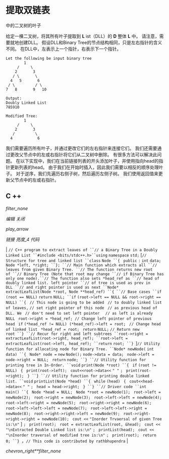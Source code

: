 # 提取双链表

中的二叉树的叶子

给定一棵二叉树，将其所有叶子提取到 **L** ist（DLL）的 **D** 整体 **L** 中。 请注意，需要就地创建DLL。 假设DLL和Binary Tree的节点结构相同，只是左右指针的含义不同。 在DLL中，左表示上一个指针，右表示下一个指针。

```
Let the following be input binary tree
        1
     /     \
    2       3
   / \       \
  4   5       6
 / \         / \
7   8       9   10

Output:
Doubly Linked List
785910

Modified Tree:
        1
     /     \
    2       3
   /         \
  4           6
```

我们需要遍历所有叶子，并通过更改它们的左右指针来连接它们。 我们还需要通过更改父节点中的左或右指针将它们从二叉树中删除。 有很多方法可以解决此问题。 在以下实现中，我们在当前链接列表的开头添加叶子，并使用指向head的指针更新列表的head。 由于我们在开始时插入，因此我们需要以相反的顺序处理叶子。 对于逆序，我们先遍历右侧子树，然后遍历左侧子树。 我们使用返回值来更新父节点中的左或右指针。

## C ++

*filter_none*

*编辑*
*关闭*

*play_arrow*

*链接*
*亮度_4*
*代码*

| `// C++ program to extract leaves of ``// a Binary Tree in a Doubly Linked List ``#include <bits/stdc++.h>``using` `namespace` `std;` [`// Structure for tree and linked list ``class` `Node ``{ ` `public` `:` `int` `data; ` `Node *left, *right; ``}; ``// Main function which extracts all ``// leaves from given Binary Tree. ``// The function returns new root of ``// Binary Tree (Note that root may change ``// if Binary Tree has only one node).``// The function also sets *head_ref as ``// head of doubly linked list. left pointer ``// of tree is used as prev in DLL ``// and right pointer is used as next ``Node* extractLeafList(Node *root, Node **head_ref) ``{ ``// Base cases ``if` `(root == NULL)` `return` `NULL; ``if` `(root->left == NULL && root->right == NULL) ``{ ` `// This node is going to be added ` `// to doubly linked list of leaves,` `// set right pointer of this node ` `// as previous head of DLL. We ` `// don't need to set left pointer  ` `// as left is already NULL ` `root->right = *head_ref; `​​  `// Change left pointer of previous head ` `if` `(*head_ref != NULL) (*head_ref)->left = root; ` `// Change head of linked list ` `*head_ref = root; ` `return` `NULL;` `// Return new root ``} ``// Recur for right and left subtrees ``root->right = extractLeafList(root->right, head_ref); ``root->left = extractLeafList(root->left, head_ref); ``return` `root; ``} `]`// Utility function for allocating node for Binary Tree. ``Node* newNode(` `int` `data) ``{ ` `Node* node =` `new` `Node();` `node->data = data; ` `node->left = node->right = NULL; ` `return` `node; ``} ``// Utility function for printing tree in In-Order. ``void` `print(Node *root) ``{ ` `if` `(root != NULL) ` `{ ` `print(root->left); ` `cout<<root->data<<` `" "` `; ` `print(root->right); ` `} ``} ``// Utility function for printing double linked list. ``void` `printList(Node *head) ``{ ` `while` `(head) ` `{ ` `cout<<head->data<<` `" "` `; ` `head = head->right; ` `} ``} ``// Driver code ``int` `main() ``{ ` `Node *head = NULL; ` `Node *root = newNode(1); ` `root->left = newNode(2); ` `root->right = newNode(3); ` `root->left->left = newNode(4); ` `root->left->right = newNode(5); ` `root->right->right = newNode(6); ` `root->left->left->left = newNode(7); ` `root->left->left->right = newNode(8); ` `root->right->right->left = newNode(9); ` `root->right->right->right = newNode(10); ` `cout <<` `"Inorder Trvaersal of given Tree is:\n"` ] `; ` `print(root); ` `root = extractLeafList(root, &head); ` `cout <<` `"\nExtracted Double Linked list is:\n"` `; ` `printList(head); ` `cout <<` `"\nInorder traversal of modified tree is:\n"` `; ` `print(root); ` `return` `0; ``} `，`// This code is contributed by rathbhupendra` |

*chevron_right**filter_none*